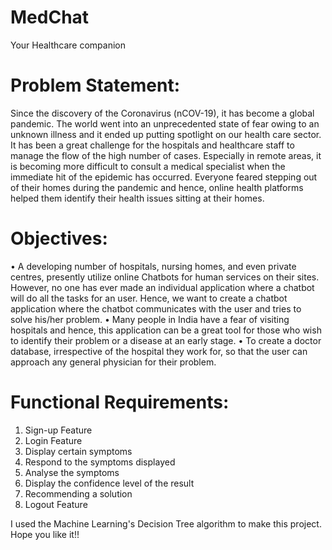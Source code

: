 # MedChat
Your Healthcare companion

# Problem Statement:

Since the discovery of the Coronavirus (nCOV-19), it has become a global pandemic. The world went into an unprecedented state of fear owing to an unknown illness and it ended up putting spotlight on our health care sector. It has been a great challenge for the hospitals and healthcare staff to manage the flow of the high number of cases. Especially in remote areas, it is becoming more difficult to consult a medical specialist when the immediate hit of the epidemic has occurred. 
Everyone feared stepping out of their homes during the pandemic and hence, online health platforms helped them identify their health issues sitting at their homes. 

# Objectives:

•	A developing number of hospitals, nursing homes, and even private centres, presently utilize online Chatbots for human services on their sites. However, no one has ever made an individual application where a chatbot will do all the tasks for an user. Hence, we want to create a chatbot application where the chatbot communicates with the user and tries to solve his/her problem.
•	Many people in India have a fear of visiting hospitals and hence, this application can be a great tool for those who wish to identify their problem or a disease at an early stage.
•	To create a doctor database, irrespective of the hospital they work for, so that the user can approach any general physician for their problem.

# Functional Requirements:

1. Sign-up Feature
2. Login Feature
3. Display certain symptoms
4. Respond to the symptoms displayed
5. Analyse the symptoms
6. Display the confidence level of the result
7. Recommending a solution
8. Logout Feature

I used the Machine Learning's Decision Tree algorithm to make this project. Hope you like it!!





